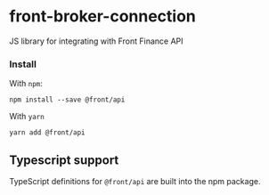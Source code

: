 # front-broker-connection

JS library for integrating with Front Finance API

### Install

With `npm`:

```
npm install --save @front/api
```

With `yarn`

```
yarn add @front/api
```

## Typescript support

TypeScript definitions for `@front/api` are built into the npm package.
